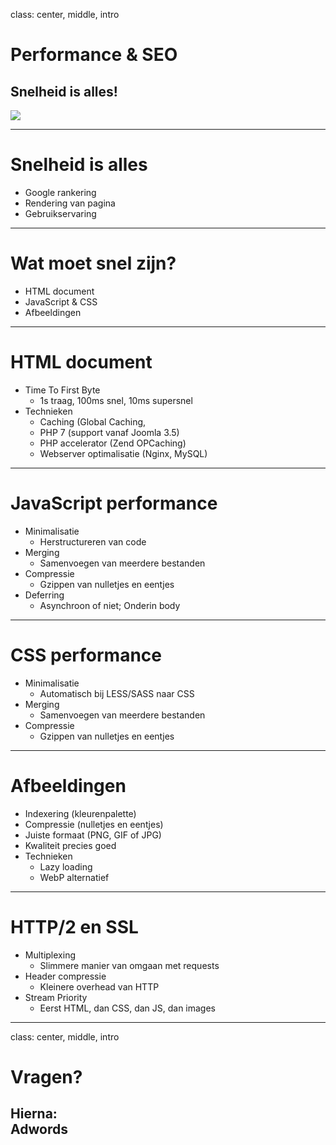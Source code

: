 class: center, middle, intro
# Performance &amp; SEO
## Snelheid is alles!
<img src="/images/logos-seo.png">

---
# Snelheid is alles
- Google rankering
- Rendering van pagina
- Gebruikservaring

---
# Wat moet snel zijn?
- HTML document
- JavaScript & CSS
- Afbeeldingen

---
# HTML document
- Time To First Byte
    - 1s traag, 100ms snel, 10ms supersnel
- Technieken
    - Caching (Global Caching, 
    - PHP 7 (support vanaf Joomla 3.5)
    - PHP accelerator (Zend OPCaching)
    - Webserver optimalisatie (Nginx, MySQL)

---
# JavaScript performance
- Minimalisatie
    - Herstructureren van code
- Merging
    - Samenvoegen van meerdere bestanden
- Compressie
    - Gzippen van nulletjes en eentjes
- Deferring
    - Asynchroon of niet; Onderin body

---
# CSS performance
- Minimalisatie
    - Automatisch bij LESS/SASS naar CSS
- Merging
    - Samenvoegen van meerdere bestanden
- Compressie
    - Gzippen van nulletjes en eentjes

---
# Afbeeldingen
- Indexering (kleurenpalette)
- Compressie (nulletjes en eentjes)
- Juiste formaat (PNG, GIF of JPG)
- Kwaliteit precies goed
- Technieken
    - Lazy loading
    - WebP alternatief

---
# HTTP/2 en SSL
- Multiplexing
    - Slimmere manier van omgaan met requests
- Header compressie
    - Kleinere overhead van HTTP
- Stream Priority
    - Eerst HTML, dan CSS, dan JS, dan images

---
class: center, middle, intro
# Vragen?
## Hierna:<br>Adwords